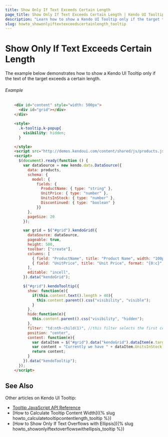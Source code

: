 ```yaml
---
title: Show Only If Text Exceeds Certain Length
page_title: Show Only If Text Exceeds Certain Length | Kendo UI Tooltip
description: "Learn how to show a Kendo UI Tooltip only if the target text exceeds a certain length."
slug: howto_showonlyiftextexceedscertainlength_tooltip
---
```


# Show Only If Text Exceeds Certain Length

The example below demonstrates how to show a Kendo UI Tooltip only if the text of the target exceeds a certain length.

###### Example

```html
    <div id="content" style="width: 500px">
      <div id="grid"></div>
    </div>

    <style>
      .k-tooltip.k-popup{
        visibility: hidden;
      }

    </style>
    <script src="http://demos.kendoui.com/content/shared/js/products.js"></script>
    <script>
      $(document).ready(function () {
        var dataSource = new kendo.data.DataSource({
          data: products,
          schema: {
            model: {
              fields: {
                ProductName: { type: "string" },
                UnitPrice: { type: "number" },
                UnitsInStock: { type: "number" },
                Discontinued: { type: "boolean" }
              }}
          },
          pageSize: 20
        });

        var grid = $("#grid").kendoGrid({
          dataSource: dataSource,
          pageable: true,
          height: 500,
          toolbar: ["create"],
          columns: [
            { field: "ProductName", title: "Product Name", width: "100px" },
            { field: "UnitPrice", title: "Unit Price", format: "{0:c}", width: "100px" }
          ],
          editable: "incell",
        }).data("kendoGrid");

        $("#grid").kendoTooltip({
          show: function(e){
            if(this.content.text().length > 40){
              this.content.parent().css("visibility", "visible");
            }
          },
          hide:function(e){
            this.content.parent().css("visibility", "hidden");
          },
          filter: "td:nth-child(1)", //this filter selects the first column cells
          position: "center",
          content: function(e){
            var dataItem = $("#grid").data("kendoGrid").dataItem(e.target.closest("tr"));
            var content = "Currently we have " + dataItem.UnitsInStock + "  " + dataItem.ProductName +"in stock";
            return content;
          }
        }).data("kendoTooltip");
      });
    </script>
```

## See Also

Other articles on Kendo UI Tooltip:

* [Tooltip JavaScript API Reference](/api/javascript/ui/tooltip)
* [How to Calculate Tooltip Content Width]({% slug howto_calculatetooltipcontentlength_tooltip %})
* [How to Show Only If Text Overflows with Ellipsis]({% slug howto_showonlyiftextoverflowswithellipsis_tooltip %})
